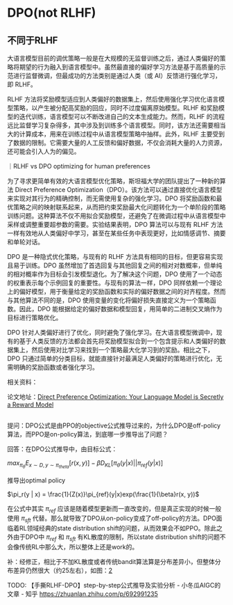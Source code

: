 

<!--
 * @version:
 * @Author:  StevenJokess（蔡舒起） https://github.com/StevenJokess
 * @Date: 2023-09-12 16:00:42
 * @LastEditors:  StevenJokess（蔡舒起） https://github.com/StevenJokess
 * @LastEditTime: 2023-09-12 16:05:38
 * @Description:
 * @Help me: make friends by a867907127@gmail.com and help me get some “foreign” things or service I need in life; 如有帮助，请资助，失业3年了。![支付宝收款码](https://github.com/StevenJokess/d2rl/blob/master/img/%E6%94%B6.jpg)
 * @TODO::
 * @Reference:
-->
# DPO(not RLHF)

## 不同于RLHF

大语言模型目前的调优策略一般是在大规模的无监督训练之后，通过人类偏好的策略将期望的行为融入到语言模型中。虽然最直接的偏好学习方法是基于高质量的示范进行监督微调，但最成功的方法类别是通过人类（或 AI）反馈进行强化学习，即 RLHF。

RLHF 方法将奖励模型适应到人类偏好的数据集上，然后使用强化学习优化语言模型策略，以产生被分配高奖励的回应，同时不过度偏离原始模型。RLHF 和奖励模型的迭代训练，语言模型可以不断改进自己的文本生成能力。然而，RLHF 的流程远比监督学习复杂得多，其中涉及到训练多个语言模型。同时，该方法还需要相当大的计算成本，用来在训练过程中从语言模型策略中抽样。此外，RLHF 主要受到了数据的限制。它需要大量的人工反馈和偏好数据，不仅会消耗大量的人力资源，还可能会引入人为的偏见。

 ｜RLHF vs DPO optimizing for human preferences

为了寻求更简单有效的大语言模型优化策略，斯坦福大学的团队提出了一种新的算法 Direct Preference Optimization（DPO）。该方法可以通过直接优化语言模型来实现对其行为的精确控制，而无需使用复杂的强化学习。DPO 将奖励函数和最优策略之间的映射联系起来，从而把约束奖励最大化问题转化为一个单阶段的策略训练问题。这种算法不仅不用拟合奖励模型，还避免了在微调过程中从语言模型中采样或调整重要超参数的需要。实验结果表明，DPO 算法可以与现有 RLHF 方法一样有效地从人类偏好中学习，甚至在某些任务中表现更好，比如情感调节、摘要和单轮对话。

DPO 是一种隐式优化策略，与现有的 RLHF 方法具有相同的目标，但更容易实现且易于训练。DPO 虽然增加了首选回复与其他回复之间的相对对数概率，但单纯的相对概率作为目标会引发模型退化。为了解决这个问题，DPO 使用了一个动态的权重表示每个示例回复的重要性。与现有的算法一样，DPO 同样依赖一个理论上的偏好模型，用于衡量给定的奖励函数和实际的偏好数据之间的对齐程度。然而与其他算法不同的是，DPO 使用变量的变化将偏好损失直接定义为一个策略函数。因此，DPO 能根据给定的偏好数据和模型回复，用简单的二进制交叉熵作为目标进行策略优化。

DPO 针对人类偏好进行了优化，同时避免了强化学习。在大语言模型微调中，现有的基于人类反馈的方法都会首先将奖励模型拟合到一个包含提示和人类偏好的数据集上，然后使用对比学习来找到一个策略最大化学习到的奖励。相比之下，DPO 只通过简单的分类目标，就能直接针对最满足人类偏好的策略进行优化，无需明确的奖励函数或者强化学习。

相关资料：

论文地址：[Direct Preference Optimization: Your Language Model is Secretly a Reward Model](https://arxiv.org/pdf/2305.18290.pdf)

##

提问：DPO公式是由PPO的objective公式推导过来的，为什么DPO是off-policy算法，而PPO是on-policy算法，到底哪一步推导出了问题？

回答：在DPO公式推导中，由目标公式：

$max_{\pi_\theta}E_{x \sim D, y \sim \pi_{theta}}[r(x, y)] - \beta D_{KL}[\pi_\theta(y|x) || \pi_{ref}(y|x)]$

推导出optimal policy

$\pi_r(y | x) = \frac{1}{Z(x)}\pi_{ref}(y|x)exp(\frac{1}{\beta}r(x, y))$

在公式中其实 $\pi_{ref}$ 应该是随着模型更新而一直改变的，但是真正实现的时候一般使用 $\pi_{sft}$ 代替。那么就导致了DPO从on-policy变成了off-policy的方法。DPO面临着RL领域经典的state distribution shift的问题，从而效果会不如PPO。除此之外由于DPO中 $\pi_{ref}$ 和 $\pi_{sft}$ 有KL散度的限制，所以state distribution shift的问题不会像传统RL中那么大，所以整体上还是work的。

补：经修正，相比于不加KL散度或者传统bandit算法算是分布差异小，但整体分布差异仍然很大（约25左右），如图：[2]


[1]: https://my.oschina.net/u/4209276/blog/10088196
[2]: https://zhuanlan.zhihu.com/p/685948009

TODO: 【手撕RLHF-DPO】step-by-step公式推导及实验分析 - 小冬瓜AIGC的文章 - 知乎
https://zhuanlan.zhihu.com/p/692991235
